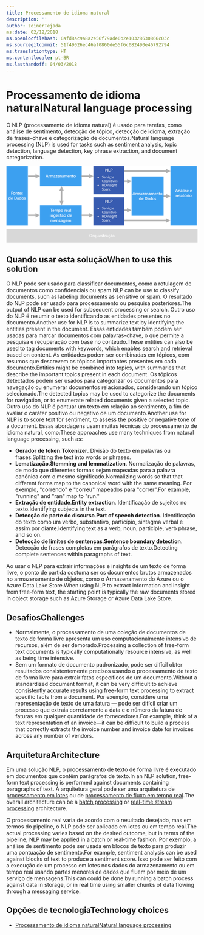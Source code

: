 ```yaml
---
title: Processamento de idioma natural
description: ''
author: zoinerTejada
ms:date: 02/12/2018
ms.openlocfilehash: 0afd8ac9a8a2e56f79ade0b2e10328630866c03c
ms.sourcegitcommit: 51f49026ec46af0860de55f6c082490e46792794
ms.translationtype: HT
ms.contentlocale: pt-BR
ms.lasthandoff: 04/03/2018
---
```

# <a name="natural-language-processing"></a><span data-ttu-id="c5b65-102">Processamento de idioma natural</span><span class="sxs-lookup"><span data-stu-id="c5b65-102">Natural language processing</span></span>

<span data-ttu-id="c5b65-103">O NLP (processamento de idioma natural) é usado para tarefas, como análise de sentimento, detecção de tópico, detecção de idioma, extração de frases-chave e categorização de documentos.</span><span class="sxs-lookup"><span data-stu-id="c5b65-103">Natural language processing (NLP) is used for tasks such as sentiment analysis, topic detection, language detection, key phrase extraction, and document categorization.</span></span>

![](./images/nlp-pipeline.png)

## <a name="when-to-use-this-solution"></a><span data-ttu-id="c5b65-104">Quando usar esta solução</span><span class="sxs-lookup"><span data-stu-id="c5b65-104">When to use this solution</span></span>

<span data-ttu-id="c5b65-105">O NLP pode ser usado para classificar documentos, como a rotulagem de documentos como confidenciais ou spam.</span><span class="sxs-lookup"><span data-stu-id="c5b65-105">NLP can be use to classify documents, such as labeling documents as sensitive or spam.</span></span> <span data-ttu-id="c5b65-106">O resultado do NLP pode ser usado para processamento ou pesquisa posteriores.</span><span class="sxs-lookup"><span data-stu-id="c5b65-106">The output of NLP can be used for subsequent processing or search.</span></span> <span data-ttu-id="c5b65-107">Outro uso do NLP é resumir o texto identificando as entidades presentes no documento.</span><span class="sxs-lookup"><span data-stu-id="c5b65-107">Another use for NLP is to summarize text by identifying the entities present in the document.</span></span> <span data-ttu-id="c5b65-108">Essas entidades também podem ser usadas para marcar documentos com palavras-chave, o que permite a pesquisa e recuperação com base no conteúdo.</span><span class="sxs-lookup"><span data-stu-id="c5b65-108">These entities can also be used to tag documents with keywords, which enables search and retrieval based on content.</span></span> <span data-ttu-id="c5b65-109">As entidades podem ser combinadas em tópicos, com resumos que descrevem os tópicos importantes presentes em cada documento.</span><span class="sxs-lookup"><span data-stu-id="c5b65-109">Entities might be combined into topics, with summaries that describe the important topics present in each document.</span></span> <span data-ttu-id="c5b65-110">Os tópicos detectados podem ser usados para categorizar os documentos para navegação ou enumerar documentos relacionados, considerando um tópico selecionado.</span><span class="sxs-lookup"><span data-stu-id="c5b65-110">The detected topics may be used to categorize the documents for navigation, or to enumerate related documents given a selected topic.</span></span> <span data-ttu-id="c5b65-111">Outro uso do NLP é pontuar um texto em relação ao sentimento, a fim de avaliar o caráter positivo ou negativo de um documento.</span><span class="sxs-lookup"><span data-stu-id="c5b65-111">Another use for NLP is to score text for sentiment, to assess the positive or negative tone of a document.</span></span> <span data-ttu-id="c5b65-112">Essas abordagens usam muitas técnicas do processamento de idioma natural, como:</span><span class="sxs-lookup"><span data-stu-id="c5b65-112">These approaches use many techniques from natural language processing, such as:</span></span> 

- <span data-ttu-id="c5b65-113">**Gerador de token**.</span><span class="sxs-lookup"><span data-stu-id="c5b65-113">**Tokenizer**.</span></span> <span data-ttu-id="c5b65-114">Divisão do texto em palavras ou frases.</span><span class="sxs-lookup"><span data-stu-id="c5b65-114">Splitting the text into words or phrases.</span></span>
- <span data-ttu-id="c5b65-115">**Lematização**.</span><span class="sxs-lookup"><span data-stu-id="c5b65-115">**Stemming and lemmatization**.</span></span> <span data-ttu-id="c5b65-116">Normalização de palavras, de modo que diferentes formas sejam mapeadas para a palavra canônica com o mesmo significado.</span><span class="sxs-lookup"><span data-stu-id="c5b65-116">Normalizing words so that that different forms map to the canonical word with the same meaning.</span></span> <span data-ttu-id="c5b65-117">Por exemplo, "correndo" e "correu" mapeados para "correr".</span><span class="sxs-lookup"><span data-stu-id="c5b65-117">For example, "running" and "ran" map to "run."</span></span> 
- <span data-ttu-id="c5b65-118">**Extração de entidade**.</span><span class="sxs-lookup"><span data-stu-id="c5b65-118">**Entity extraction**.</span></span> <span data-ttu-id="c5b65-119">Identificação de sujeitos no texto.</span><span class="sxs-lookup"><span data-stu-id="c5b65-119">Identifying subjects in the text.</span></span>
- <span data-ttu-id="c5b65-120">**Detecção de parte do discurso**.</span><span class="sxs-lookup"><span data-stu-id="c5b65-120">**Part of speech detection**.</span></span> <span data-ttu-id="c5b65-121">Identificação do texto como um verbo, substantivo, particípio, sintagma verbal e assim por diante.</span><span class="sxs-lookup"><span data-stu-id="c5b65-121">Identifying text as a verb, noun, participle, verb phrase, and so on.</span></span>
- <span data-ttu-id="c5b65-122">**Detecção de limites de sentenças**.</span><span class="sxs-lookup"><span data-stu-id="c5b65-122">**Sentence boundary detection**.</span></span> <span data-ttu-id="c5b65-123">Detecção de frases completas em parágrafos de texto.</span><span class="sxs-lookup"><span data-stu-id="c5b65-123">Detecting complete sentences within paragraphs of text.</span></span>

<span data-ttu-id="c5b65-124">Ao usar o NLP para extrair informações e insights de um texto de forma livre, o ponto de partida costuma ser os documentos brutos armazenados no armazenamento de objetos, como o Armazenamento do Azure ou o Azure Data Lake Store.</span><span class="sxs-lookup"><span data-stu-id="c5b65-124">When using NLP to extract information and insight from free-form text, the starting point is typically the raw documents stored in object storage such as Azure Storage or Azure Data Lake Store.</span></span> 

## <a name="challenges"></a><span data-ttu-id="c5b65-125">Desafios</span><span class="sxs-lookup"><span data-stu-id="c5b65-125">Challenges</span></span>

- <span data-ttu-id="c5b65-126">Normalmente, o processamento de uma coleção de documentos de texto de forma livre apresenta um uso computacionalmente intensivo de recursos, além de ser demorado.</span><span class="sxs-lookup"><span data-stu-id="c5b65-126">Processing a collection of free-form text documents is typically computationally resource intensive, as well as being time intensive.</span></span>
- <span data-ttu-id="c5b65-127">Sem um formato de documento padronizado, pode ser difícil obter resultados consistentemente precisos usando o processamento de texto de forma livre para extrair fatos específicos de um documento.</span><span class="sxs-lookup"><span data-stu-id="c5b65-127">Without a standardized document format, it can be very difficult to achieve consistently accurate results using free-form text processing to extract specific facts from a document.</span></span> <span data-ttu-id="c5b65-128">Por exemplo, considere uma representação de texto de uma fatura &mdash; pode ser difícil criar um processo que extraia corretamente a data e o número da fatura de faturas em qualquer quantidade de fornecedores.</span><span class="sxs-lookup"><span data-stu-id="c5b65-128">For example, think of a text representation of an invoice&mdash;it can be difficult to build a process that correctly extracts the invoice number and invoice date for invoices across any number of vendors.</span></span>

## <a name="architecture"></a><span data-ttu-id="c5b65-129">Arquitetura</span><span class="sxs-lookup"><span data-stu-id="c5b65-129">Architecture</span></span>

<span data-ttu-id="c5b65-130">Em uma solução NLP, o processamento de texto de forma livre é executado em documentos que contêm parágrafos de texto.</span><span class="sxs-lookup"><span data-stu-id="c5b65-130">In an NLP solution, free-form text processing is performed against documents containing paragraphs of text.</span></span> <span data-ttu-id="c5b65-131">A arquitetura geral pode ser uma arquitetura de [processamento em lotes](../big-data/batch-processing.md) ou de [processamento de fluxo em tempo real](../big-data/real-time-processing.md).</span><span class="sxs-lookup"><span data-stu-id="c5b65-131">The overall architecture can be a [batch processing](../big-data/batch-processing.md) or [real-time stream processing](../big-data/real-time-processing.md) architecture.</span></span>

<span data-ttu-id="c5b65-132">O processamento real varia de acordo com o resultado desejado, mas em termos do pipeline, o NLP pode ser aplicado em lotes ou em tempo real.</span><span class="sxs-lookup"><span data-stu-id="c5b65-132">The actual processing varies based on the desired outcome, but in terms of the pipeline, NLP may be applied in a batch or real-time fashion.</span></span> <span data-ttu-id="c5b65-133">Por exemplo, a análise de sentimento pode ser usada em blocos de texto para produzir uma pontuação de sentimento.</span><span class="sxs-lookup"><span data-stu-id="c5b65-133">For example, sentiment analysis can be used against blocks of text to produce a sentiment score.</span></span> <span data-ttu-id="c5b65-134">Isso pode ser feito com a execução de um processo em lotes nos dados do armazenamento ou em tempo real usando partes menores de dados que fluem por meio de um serviço de mensagens.</span><span class="sxs-lookup"><span data-stu-id="c5b65-134">This can could be done by running a batch process against data in storage, or in real time using smaller chunks of data flowing through a messaging service.</span></span>

## <a name="technology-choices"></a><span data-ttu-id="c5b65-135">Opções de tecnologia</span><span class="sxs-lookup"><span data-stu-id="c5b65-135">Technology choices</span></span>

- [<span data-ttu-id="c5b65-136">Processamento de idioma natural</span><span class="sxs-lookup"><span data-stu-id="c5b65-136">Natural language processing</span></span>](../technology-choices/natural-language-processing.md)